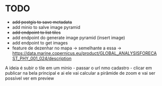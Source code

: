 # TODO
- <del>add postgis to save metadata</del>
- add minio to salve image pyramid
- <del>add endpoint to list tiles<del>
- add endpoint do generate image pyramid (insert image)
- add endpoint to get images
- feature de dezenhar no mapa -> semelhante a essa -> https://data.marine.copernicus.eu/product/GLOBAL_ANALYSISFORECAST_PHY_001_024/description


A ideia é subir o tile em um minio - passar o url nmo cadastro - clicar em publicar na bela principal e ai ele vai calcular a pirâmide de zoom e vai ser possível ver em preview